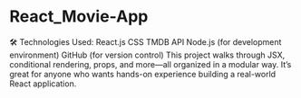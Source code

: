 # React_Movie-App
 🛠️ Technologies Used: React.js  CSS  TMDB API  Node.js (for development environment)  GitHub (for version control)  This project walks through JSX, conditional rendering, props, and more—all organized in a modular way. It’s great for anyone who wants hands-on experience building a real-world React application.
